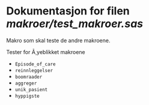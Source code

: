 
# Dokumentasjon for filen *makroer/test_makroer.sas*

Makro som skal teste de andre makroene.

Tester for Ã¸yeblikket makroene
- `Episode_of_care`
- `reinnleggelser`
- `boomraader`
- `aggreger`
- `unik_pasient`
- `hyppigste`

